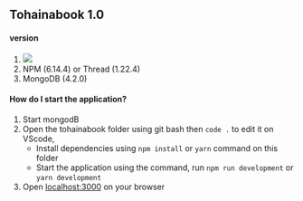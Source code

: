 ## Tohainabook 1.0

#### version
1. ![](https://img.shields.io/badge/Node-13.12.0-green)
2. NPM (6.14.4) or Thread (1.22.4)
3. MongoDB (4.2.0)

#### How do I start the application?
1. Start mongodB
2. Open the tohainabook folder using git bash then ``` code . ``` to edit it on VScode,
   - Install dependencies using ``` npm install ``` or ``` yarn ``` command on this folder
   - Start the application using the command, run ``` npm run development ``` or ``` yarn development ```
3. Open [localhost:3000](http://localhost:3000/) on your browser
